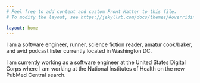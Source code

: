 ```yaml
---
# Feel free to add content and custom Front Matter to this file.
# To modify the layout, see https://jekyllrb.com/docs/themes/#overriding-theme-defaults

layout: home
---
```

I am a software engineer, runner, science fiction reader, amatur cook/baker, and avid podcast lister currently located in Washington DC. 

I am currently working as a software engineer at the United States Digital Corps where I am working at the National Institutes of Health on the new PubMed Central search. 